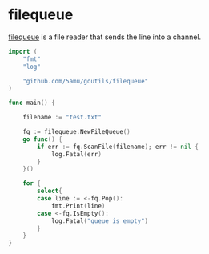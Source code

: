 # filequeue

[filequeue](filequeue/filequeue.go) is a file reader that sends the line into a channel.

```go
import (
    "fmt"
    "log"

    "github.com/5amu/goutils/filequeue"
)

func main() {

    filename := "test.txt"

    fq := filequeue.NewFileQueue()
    go func() {
        if err := fq.ScanFile(filename); err != nil {
            log.Fatal(err)
        }
    }()

    for {
        select{
        case line := <-fq.Pop():
            fmt.Print(line)
        case <-fq.IsEmpty():
            log.Fatal("queue is empty")
        }
    }
}
```